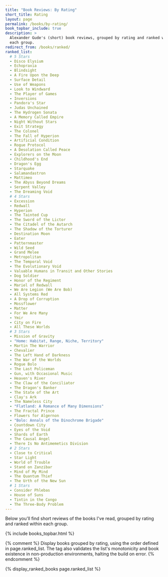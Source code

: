 ```yaml
---
title: "Book Reviews: By Rating"
short_title: Rating
layout: page
permalink: /books/by-rating/
book_topbar_include: true
description: >
  Alexander Gude's (short) book reviews, grouped by rating and ranked within
  each group.
redirect_from: /books/ranked/
ranked_list:
  # 5 Stars
  - Disco Elysium
  - Echopraxia
  - Blindsight
  - A Fire Upon the Deep
  - Surface Detail
  - Use of Weapons
  - Look to Windward
  - The Player of Games
  - Inversions
  - Pandora's Star
  - Judas Unchained
  - The Hydrogen Sonata
  - A Memory Called Empire
  - Night Without Stars
  - Exit Strategy
  - The Colonel
  - The Fall of Hyperion
  - Artificial Condition
  - Rogue Protocol
  - A Desolation Called Peace
  - Explorers on the Moon
  - Childhood's End
  - Dragon's Egg
  - Starquake
  - Salamandastron
  - Mattimeo
  - The Abyss Beyond Dreams
  - Serpent Valley
  - The Dreaming Void
  # 4 Stars
  - Excession
  - Redwall
  - Hyperion
  - The Tainted Cup
  - The Sword of the Lictor
  - The Citadel of the Autarch
  - The Shadow of the Torturer
  - Destination Moon
  - Eater
  - Patternmaster
  - Wild Seed
  - Grand Melee
  - Metropolitan
  - The Temporal Void
  - The Evolutionary Void
  - Valuable Humans in Transit and Other Stories
  - Dog Soldier
  - Honor of the Regiment
  - Mariel of Redwall
  - We Are Legion (We Are Bob)
  - All Systems Red
  - A Drop of Corruption
  - Mossflower
  - Matter
  - For We Are Many
  - Ymir
  - City on Fire
  - All These Worlds
  # 3 Stars
  - Mission of Gravity
  - "Home: Habitat, Range, Niche, Territory"
  - Martin The Warrior
  - Chevalier
  - The Left Hand of Darkness
  - The War of the Worlds
  - Rogue Bolo
  - The Last Policeman
  - Gun, with Occasional Music
  - Heaven's River
  - The Claw of the Conciliator
  - The Dragon's Banker
  - The State of the Art
  - Clay's Ark
  - The Nameless City
  - "Flatland: A Romance of Many Dimensions"
  - The Fractal Prince
  - Flowers for Algernon
  - "Bolo: Annals of the Dinochrome Brigade"
  - Countdown City
  - Eyes of the Void
  - Shards of Earth
  - The Causal Angel
  - There Is No Antimemetics Division
  # 2 Stars
  - Close to Critical
  - Star Light
  - World of Trouble
  - Stand on Zanzibar
  - Mind of My Mind
  - The Quantum Thief
  - The Urth of the New Sun
  # 1 Stars
  - Consider Phlebas
  - House of Suns
  - Tintin in the Congo
  - The Three-Body Problem
---
```


Below you'll find short reviews of the books I've read, grouped by rating and
ranked within each group.

{% include books_topbar.html %}

{% comment %}
Display books grouped by rating, using the order defined in page.ranked_list.
The tag also validates the list's monotonicity and book existence in
non-production environments, halting the build on error.
{% endcomment %}

{% display_ranked_books page.ranked_list %}
